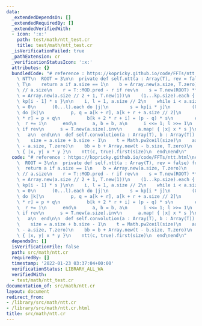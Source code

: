 ```yaml
---
data:
  _extendedDependsOn: []
  _extendedRequiredBy: []
  _extendedVerifiedWith:
  - icon: ':x:'
    path: test/math/ntt_test.cr
    title: test/math/ntt_test.cr
  _isVerificationFailed: true
  _pathExtension: cr
  _verificationStatusIcon: ':x:'
  attributes: {}
  bundledCode: "# reference : https://kopricky.github.io/code/FFTs/ntt.html\nclass\
    \ NTT\n  ROOT = 3\n\n  private def self.ntt(a : Array(T), rev = false) forall\
    \ T\n    return a if a.size == 1\n    b = Array.new(a.size, T.zero)\n    r = T::MOD.pred\
    \ // a.size\n    r = T::MOD.pred - r if rev\n    s = T.new(ROOT) ** r\n    kp\
    \ = Array.new(a.size // 2 + 1, T.new(1))\n    (1...kp.size).each { |i| kp[i] =\
    \ kp[i - 1] * s }\n\n    i, l = 1, a.size // 2\n    while i < a.size\n      r\
    \ = 0\n      (0...l).each do |j|\n        s = kp[i * j]\n        (0...i).each\
    \ do |k|\n          p, q = a[k + r], a[k + r + a.size // 2]\n          b[k + 2\
    \ * r] = p + q\n          b[k + 2 * r + i] = (p - q) * s\n        end\n      \
    \  r += i\n      end\n      a, b = b, a\n      i <<= 1; l >>= 1\n    end\n   \
    \ if rev\n      s = T.new(a.size).inv\n      a.map! { |x| x * s }\n    end\n \
    \   a\n  end\n\n  def self.convolution(a : Array(T), b : Array(T)) forall T\n\
    \    size = a.size + b.size - 1\n    t = Math.pw2ceil(size)\n    aa = a + Array.new(t\
    \ - a.size, T.zero)\n    bb = b + Array.new(t - b.size, T.zero)\n    c = ntt(aa).zip(ntt(bb)).map\
    \ { |x, y| x * y }\n    ntt(c, true).first(size)\n  end\nend\n"
  code: "# reference : https://kopricky.github.io/code/FFTs/ntt.html\nclass NTT\n\
    \  ROOT = 3\n\n  private def self.ntt(a : Array(T), rev = false) forall T\n  \
    \  return a if a.size == 1\n    b = Array.new(a.size, T.zero)\n    r = T::MOD.pred\
    \ // a.size\n    r = T::MOD.pred - r if rev\n    s = T.new(ROOT) ** r\n    kp\
    \ = Array.new(a.size // 2 + 1, T.new(1))\n    (1...kp.size).each { |i| kp[i] =\
    \ kp[i - 1] * s }\n\n    i, l = 1, a.size // 2\n    while i < a.size\n      r\
    \ = 0\n      (0...l).each do |j|\n        s = kp[i * j]\n        (0...i).each\
    \ do |k|\n          p, q = a[k + r], a[k + r + a.size // 2]\n          b[k + 2\
    \ * r] = p + q\n          b[k + 2 * r + i] = (p - q) * s\n        end\n      \
    \  r += i\n      end\n      a, b = b, a\n      i <<= 1; l >>= 1\n    end\n   \
    \ if rev\n      s = T.new(a.size).inv\n      a.map! { |x| x * s }\n    end\n \
    \   a\n  end\n\n  def self.convolution(a : Array(T), b : Array(T)) forall T\n\
    \    size = a.size + b.size - 1\n    t = Math.pw2ceil(size)\n    aa = a + Array.new(t\
    \ - a.size, T.zero)\n    bb = b + Array.new(t - b.size, T.zero)\n    c = ntt(aa).zip(ntt(bb)).map\
    \ { |x, y| x * y }\n    ntt(c, true).first(size)\n  end\nend\n"
  dependsOn: []
  isVerificationFile: false
  path: src/math/ntt.cr
  requiredBy: []
  timestamp: '2022-01-23 03:37:04+00:00'
  verificationStatus: LIBRARY_ALL_WA
  verifiedWith:
  - test/math/ntt_test.cr
documentation_of: src/math/ntt.cr
layout: document
redirect_from:
- /library/src/math/ntt.cr
- /library/src/math/ntt.cr.html
title: src/math/ntt.cr
---
```

